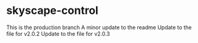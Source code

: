 # skyscape-control
This is the production branch
A minor update to the readme
Update to the file for v2.0.2
Update to the file for v2.0.3
